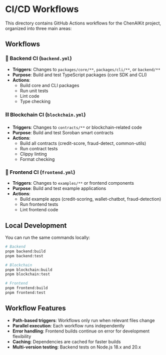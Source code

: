 # CI/CD Workflows

This directory contains GitHub Actions workflows for the ChenAIKit project, organized into three main areas:

## Workflows

### 🔧 Backend CI (`backend.yml`)
- **Triggers**: Changes to `packages/core/**`, `packages/cli/**`, or `backend/**`
- **Purpose**: Build and test TypeScript packages (core SDK and CLI)
- **Actions**:
  - Build core and CLI packages
  - Run unit tests
  - Lint code
  - Type checking

### ⛓️ Blockchain CI (`blockchain.yml`)
- **Triggers**: Changes to `contracts/**` or blockchain-related code
- **Purpose**: Build and test Soroban smart contracts
- **Actions**:
  - Build all contracts (credit-score, fraud-detect, common-utils)
  - Run contract tests
  - Clippy linting
  - Format checking

### 🎨 Frontend CI (`frontend.yml`)
- **Triggers**: Changes to `examples/**` or frontend components
- **Purpose**: Build and test example applications
- **Actions**:
  - Build example apps (credit-scoring, wallet-chatbot, fraud-detection)
  - Run frontend tests
  - Lint frontend code

## Local Development

You can run the same commands locally:

```bash
# Backend
pnpm backend:build
pnpm backend:test

# Blockchain
pnpm blockchain:build
pnpm blockchain:test

# Frontend
pnpm frontend:build
pnpm frontend:test
```

## Workflow Features

- **Path-based triggers**: Workflows only run when relevant files change
- **Parallel execution**: Each workflow runs independently
- **Error handling**: Frontend builds continue on error for development flexibility
- **Caching**: Dependencies are cached for faster builds
- **Multi-version testing**: Backend tests on Node.js 18.x and 20.x
